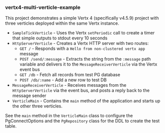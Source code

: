 ### vertx4-multi-verticle-example

This project demonstrates a simple Vertx 4 (specifically v4.5.9) project with three verticles deployed within the
same Vertx instance.

- `SampleTickVerticle` - Uses the Vertx `setPeriodic` call to create a timer that simple outputs to stdout every 10 seconds
- `HttpServerVerticle` - Creates a Vertx HTTP server with two routes:
    - `GET /` - Responds with a `Hello from non-clustered vertx app` message
    - `POST /send/:message` - Extracts the string from the `:message` path variable and delivers it to the `MessageReceiverVerticle` via the Vertx event bus
    - `GET /db` - Fetch all records from test PG database
    - `POST /db/:name` - Add a new row to test DB
- `MessageReceiverVerticle` - Receives messages from the `HttpServerVerticle` via the event bus, and posts a reply back to the message sender
- `VerticleMain` - Contains the `main` method of the application and starts up the other three verticles.

See the `main` method in the `VerticleMain` class to configure the PgConnectOptions and the `PgRepository` class for the DDL to create the test table.


